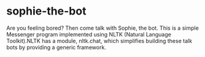 # sophie-the-bot

Are you feeling bored? Then come talk with Sophie, the bot. This is a simple Messenger program implemented using NLTK (Natural Language Toolkit).NLTK has a module, nltk.chat, which simplifies building these talk bots by providing a generic framework.

